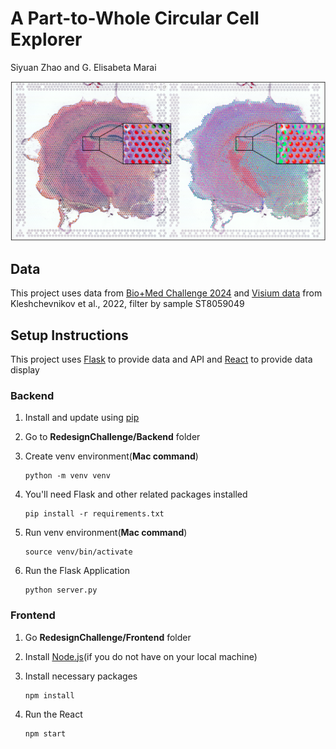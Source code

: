 # A Part-to-Whole Circular Cell Explorer
Siyuan Zhao and G. Elisabeta Marai

<img src="./RedesignChallenge/Frontend/public/Comparation.png"/>

## Data
This project uses data from [Bio+Med Challenge 2024](http://biovis.net/2024/biovisChallenges_vis/) and [Visium data](https://www.ebi.ac.uk/biostudies/arrayexpress/studies/E-MTAB-11114) from Kleshchevnikov et al., 2022, filter by sample ST8059049

## Setup Instructions
This project uses [Flask](https://flask.palletsprojects.com/en/3.0.x/) to provide data and API and [React](https://react.dev/) to provide data display

### Backend
1. Install and update using [pip](https://pip.pypa.io/en/stable/getting-started/)

2. Go to **RedesignChallenge/Backend** folder

3. Create venv environment(**Mac command**)
   ```
   python -m venv venv
   ```

4. You'll need Flask and other related packages installed
   ```
   pip install -r requirements.txt
   ```

5. Run venv environment(**Mac command**)
   ```
   source venv/bin/activate
   ```

6. Run the Flask Application
   ```
   python server.py
   ```

### Frontend
1. Go **RedesignChallenge/Frontend** folder

2. Install [Node.js](https://nodejs.org/en)(if you do not have on your local machine)

3. Install necessary packages
   ```
   npm install
   ```
4. Run the React
   ```
   npm start
   ```